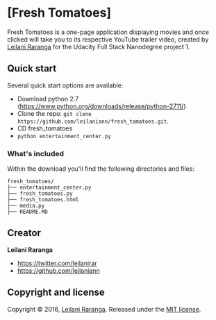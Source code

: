 # [Fresh Tomatoes]

Fresh Tomatoes is a one-page application displaying movies and once clicked will take you to its respective YouTube trailer video, created by [Leilani Raranga](https://github.com/Leilaniann) for the Udacity Full Stack Nanodegree project 1.


## Quick start

Several quick start options are available:

* Download python 2.7 (https://www.python.org/downloads/release/python-2711/)
* Clone the repo: `git clone https://github.com/leilaniann/fresh_tomatoes.git`.
* CD fresh_tomatoes
* `python entertainment_center.py`


### What's included

Within the download you'll find the following directories and files:

```
fresh_tomatoes/
├── entertainment_center.py
├── fresh_tomatoes.py
├── fresh_tomatoes.html
├── media.py
├── README.MD

```

## Creator

**Leilani Raranga**

* <https://twitter.com/leilanirar>
* <https://github.com/leilaniann>


## Copyright and license

Copyright © 2016, [Leilani Raranga](http://github.com/leilaniann). Released under the [MIT license](https://github.com/helpers/helper-copyright/blob/master/LICENSE).

